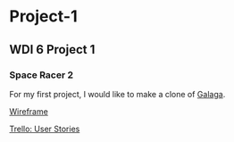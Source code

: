 # Project-1

## WDI 6 Project 1

### Space Racer 2

For my first project, I would like to make a clone of [Galaga](https://en.wikipedia.org/wiki/Galaga).



[Wireframe](https://github.com/JinTak/Project-1/blob/master/Wireframe.jpg)

[Trello: User Stories](https://trello.com/b/4SNpbblF/space-racer-2-into-the-void)
